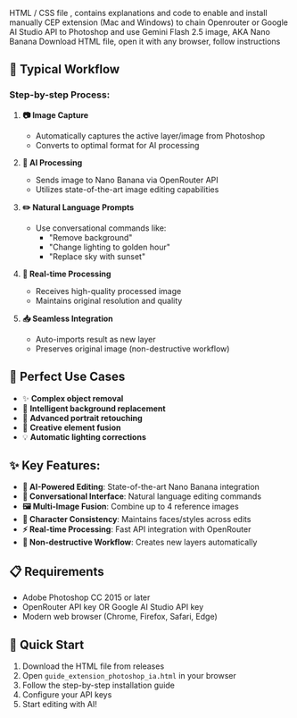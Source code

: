 HTML / CSS file , contains explanations and code to enable and install manually CEP extension (Mac and Windows) to chain Openrouter or Google AI Studio API to Photoshop and use Gemini Flash 2.5 image, AKA Nano Banana
Download HTML file, open it with any browser, follow instructions
## 🔄 Typical Workflow

### Step-by-step Process:

1. **📷 Image Capture**
   - Automatically captures the active layer/image from Photoshop
   - Converts to optimal format for AI processing

2. **🤖 AI Processing**
   - Sends image to Nano Banana via OpenRouter API
   - Utilizes state-of-the-art image editing capabilities

3. **✏️ Natural Language Prompts**
   - Use conversational commands like:
     - "Remove background"
     - "Change lighting to golden hour"
     - "Replace sky with sunset"

4. **🔄 Real-time Processing**
   - Receives high-quality processed image
   - Maintains original resolution and quality

5. **📥 Seamless Integration**
   - Auto-imports result as new layer
   - Preserves original image (non-destructive workflow)

## 🎯 Perfect Use Cases

- ✨ **Complex object removal**
- 🌅 **Intelligent background replacement**
- 👤 **Advanced portrait retouching**
- 🎨 **Creative element fusion**
- 💡 **Automatic lighting corrections**


     
## ✨ **Key Features:**

- **🤖 AI-Powered Editing**: State-of-the-art Nano Banana integration
- **💬 Conversational Interface**: Natural language editing commands
- **🖼️ Multi-Image Fusion**: Combine up to 4 reference images
- **👤 Character Consistency**: Maintains faces/styles across edits
- **⚡ Real-time Processing**: Fast API integration with OpenRouter
- **🎨 Non-destructive Workflow**: Creates new layers automatically

## 📋 Requirements

- Adobe Photoshop CC 2015 or later
- OpenRouter API key OR Google AI Studio API key
- Modern web browser (Chrome, Firefox, Safari, Edge)


## 🚀 Quick Start

1. Download the HTML file from releases
2. Open `guide_extension_photoshop_ia.html` in your browser
3. Follow the step-by-step installation guide
4. Configure your API keys
5. Start editing with AI!
